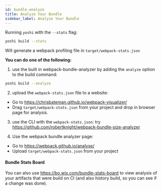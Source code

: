 ```yaml
---
id: bundle-analyze
title: Analyze Your Bundle
sidebar_label: Analyze Your Bundle
---
```


Running `yoshi` with the `--stats` flag:

```bash
yoshi build --stats
```

Will generate a webpack profiling file in `target/webpack-stats.json`

**You can do one of the following:**

1. use the built in webpack-bundle-analyzer by adding the `analyze` option to the build command:

```bash
yoshi build --analyze
```

2. upload the `webpack-stats.json` file to a website:

- Go to https://chrisbateman.github.io/webpack-visualizer/
- Drag `target/webpack-stats.json` from your project and drop in browser page for analysis.

3. use the CLI with the `webpack-stats.json`: try https://github.com/robertknight/webpack-bundle-size-analyzer

4. Use the webpack bundle analyzer page:

- Go to https://webpack.github.io/analyse/
- Upload `target/webpack-stats.json` from your project

#### Bundle Stats Board

You can also use https://bo.wix.com/bundle-stats-board to view analysis of your artifacts that were build on CI (and also history build, so you can see if a change was done).
